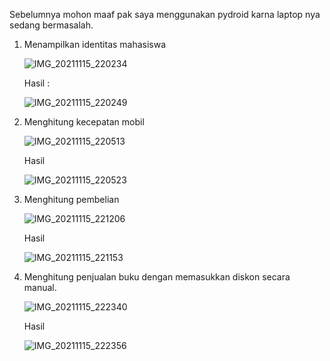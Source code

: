 Sebelumnya mohon maaf pak saya menggunakan pydroid karna laptop nya sedang bermasalah.

1. Menampilkan identitas mahasiswa

   ![IMG_20211115_220234](https://user-images.githubusercontent.com/93030333/141795342-6b5f004d-d623-4b95-9efb-f69721f7c744.jpg)

   Hasil :

   ![IMG_20211115_220249](https://user-images.githubusercontent.com/93030333/141795373-d7fc33bb-e986-4719-842e-c781c7da8ac2.jpg)

2. Menghitung kecepatan mobil

   ![IMG_20211115_220513](https://user-images.githubusercontent.com/93030333/141795406-470a4b80-d099-40e4-aba0-3922fab4b8f5.jpg)

   Hasil 

   ![IMG_20211115_220523](https://user-images.githubusercontent.com/93030333/141795453-6573ab21-3f3f-4479-9706-4980d2a872dc.jpg)

3. Menghitung pembelian

   ![IMG_20211115_221206](https://user-images.githubusercontent.com/93030333/141796425-a0e82e4d-db22-4666-bc0a-ab6d1d4c8a26.jpg)
   
   Hasil 

   ![IMG_20211115_221153](https://user-images.githubusercontent.com/93030333/141796490-266b0c21-aa0e-45a6-947e-34330657b6e3.jpg)

4. Menghitung penjualan buku dengan memasukkan diskon secara manual.
 
   ![IMG_20211115_222340](https://user-images.githubusercontent.com/93030333/141798148-38d3db1b-be52-4e60-84c2-3d850cc97da0.jpg)

   Hasil

   ![IMG_20211115_222356](https://user-images.githubusercontent.com/93030333/141798186-a3990b11-9b8f-40bd-80f2-521c9e9fe30f.jpg)
